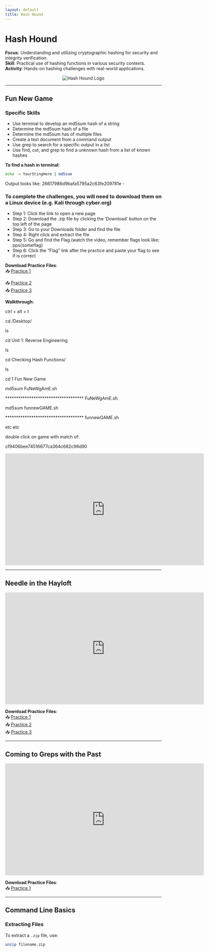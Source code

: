 ```yaml
---
layout: default
title: Hash Hound
---
```


# Hash Hound

**Focus**: Understanding and utilizing cryptographic hashing for security and integrity verification.  
**Skill**: Practical use of hashing functions in various security contexts.  
**Activity**: Hands-on hashing challenges with real-world applications.

<div style="text-align: center;">
  <img src="{{ 'classes/HashHound/90255-Hash-Hound.png' | relative_url }}" alt="Hash Hound Logo" style="max-width: 80%; height: auto;">
</div>

---

## Fun New Game


### Specific Skills
- Use terminal to develop an md5sum hash of a string
- Determine the md5sum hash of a file
- Determine the md5sum has of multiple files
- Create a text document from a command output
- Use grep to search for a specific output in a list
- Use find, cut, and grep to find a unknown hash from a list of known hashes

**To find a hash in terminal:**     
```bash
echo -n YourStingHere | md5sum
```      
Output looks like: 26617986d9bafa5795a2c63fe209781e -

### To complete the challenges, you will need to download them on a Linux device (e.g. Kali through cyber.org) 
- Step 1: Click the link to open a new page
- Step 2: Download the .zip file by clicking the ‘Download’ button on the top left of the page
- Step 3: Go to your Downloads folder and find the file
- Step 4: Right click and extract the file
- Step 5: Go and find the Flag (watch the video, remember flags look like;
pps{someflag}
- Step 6: Click the “Flag” link after the practice and paste your flag to see if is correct


**Download Practice Files**:  
📥 [Practice 1](./Fun%20New%20Game%20Practice/1%20Fun%20New%20Game%20(practice%201).zip)  

📥 [Practice 2](./Fun%20New%20Game%20Practice/1%20Fun%20New%20Game%20(practice%202).zip)  
📥 [Practice 3](./Fun%20New%20Game%20Practice/1%20Fun%20New%20Game%20(practice%203).zip)    

<div class="walkthrough-container">
    <div class="walkthrough-text">
        <!-- Your walkthrough steps here -->
        <p><strong>Walkthrough:</strong></p>
        <p>ctrl + alt + t</p>
        <p>cd /Desktop/</p>
        <p>ls</p>
        <p>cd Unit 1: Reverse Engineering</p>
        <p>ls</p>
        <p>cd Checking Hash Functions/</p>
        <p>ls</p>
        <p>cd 1 Fun New Game</p>
        <p>md5sum FuNeWgAmE.sh</p>
        <p>************************************ FuNeWgAmE.sh</p>
        <p>md5sum funnewGAME.sh</p>
        <p>************************************ funnewGAME.sh</p>
        <p>etc etc</p>
        <p>double click on game with match of:</p>
        <p>cf9406bee74516677ca364c682c96d90</p>
    </div>
    <div class="walkthrough-video">
        <!-- Your embedded video iframe here -->
        <iframe src="https://mypps.sharepoint.com/sites/ppsCyberTacticsFest/_layouts/15/embed.aspx?UniqueId=8b3b12a4-1dd6-4873-a155-78602d0ae6ac&embed=%7B%22ust%22%3Atrue%2C%22hv%22%3A%22CopyEmbedCode%22%7D&referrer=StreamWebApp&referrerScenario=EmbedDialog.Create" width="640" height="360" frameborder="0" scrolling="no" allowfullscreen title="Hash-Hound-Fun-New-Game.mp4"></iframe>
    </div>
</div>

---

## Needle in the Hayloft

<iframe src="https://mypps.sharepoint.com/sites/ppsCyberTacticsFest/_layouts/15/embed.aspx?UniqueId=c5bd88bb-87aa-4db1-838a-64ff932260d6&embed=%7B%22ust%22%3Atrue%2C%22hv%22%3A%22CopyEmbedCode%22%7D&referrer=StreamWebApp&referrerScenario=EmbedDialog.Create" width="640" height="360" frameborder="0" scrolling="no" allowfullscreen title="Hash-Hound-Needle-in-the-Hayloft.mp4"></iframe>

**Download Practice Files**:  
📥 [Practice 1](./Needle%20in%20the%20Hayloft%20Practice/2%20Needle%20in%20the%20Hayloft%20(practice%201).zip)  
📥 [Practice 2](./Needle%20in%20the%20Hayloft%20Practice/2%20Needle%20in%20the%20Hayloft%20(practice%202).zip)  
📥 [Practice 3](./Needle%20in%20the%20Hayloft%20Practice/2%20Needle%20in%20the%20Hayloft%20(practice%203).zip)  

---

## Coming to Greps with the Past

<iframe src="https://mypps.sharepoint.com/sites/ppsCyberTacticsFest/_layouts/15/embed.aspx?UniqueId=9f33c970-8bcc-4123-bd43-fdefbd355660&embed=%7B%22ust%22%3Atrue%2C%22hv%22%3A%22CopyEmbedCode%22%7D&referrer=StreamWebApp&referrerScenario=EmbedDialog.Create" width="640" height="360" frameborder="0" scrolling="no" allowfullscreen title="Hash Hound Coming to greps with the past.mp4"></iframe>

**Download Practice Files**:  
📥 [Practice 1](./Coming%20to%20greps%20with%20the%20past/3%20Coming%20to%20greps%20with%20the%20past%20(practice%201).zip)  

---

## Command Line Basics

### Extracting Files
To extract a `.zip` file, use:
```bash
unzip filename.zip
